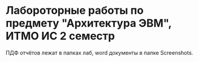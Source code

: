 # Лабороторные работы по предмету "Архитектура ЭВМ", ИТМО ИС 2 семестр

ПДФ отчётов лежат в папках лаб, word документы в папке Screenshots.
